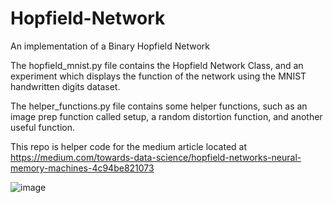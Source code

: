 # Hopfield-Network
An implementation of a Binary Hopfield Network


The hopfield_mnist.py file contains the Hopfield Network Class, and an experiment which displays 
the function of the network using the MNIST handwritten digits dataset. 

The helper_functions.py file contains some helper functions, such as an image prep function called setup, 
a random distortion function, and another useful function.

This repo is helper code for the medium article located at https://medium.com/towards-data-science/hopfield-networks-neural-memory-machines-4c94be821073


![image](https://github.com/user-attachments/assets/4f9b2286-485d-441a-9dc6-41c474842221)


